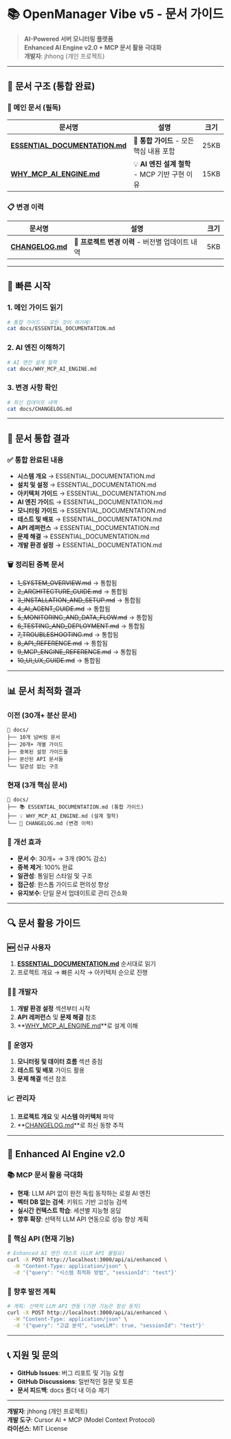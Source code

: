 # 📚 OpenManager Vibe v5 - 문서 가이드

> **AI-Powered 서버 모니터링 플랫폼**  
> **Enhanced AI Engine v2.0 + MCP 문서 활용 극대화**  
> **개발자**: jhhong (개인 프로젝트)

---

## 🎯 문서 구조 (통합 완료)

### 📖 메인 문서 (필독)
| 문서명 | 설명 | 크기 |
|--------|------|------|
| **[ESSENTIAL_DOCUMENTATION.md](./ESSENTIAL_DOCUMENTATION.md)** | 🌟 **통합 가이드** - 모든 핵심 내용 포함 | 25KB |
| **[WHY_MCP_AI_ENGINE.md](./WHY_MCP_AI_ENGINE.md)** | 💡 **AI 엔진 설계 철학** - MCP 기반 구현 이유 | 15KB |

### 📋 변경 이력
| 문서명 | 설명 | 크기 |
|--------|------|------|
| **[CHANGELOG.md](./CHANGELOG.md)** | 📝 **프로젝트 변경 이력** - 버전별 업데이트 내역 | 5KB |

---

## 🚀 빠른 시작

### 1. 메인 가이드 읽기
```bash
# 통합 가이드 - 모든 것이 여기에!
cat docs/ESSENTIAL_DOCUMENTATION.md
```

### 2. AI 엔진 이해하기
```bash
# AI 엔진 설계 철학
cat docs/WHY_MCP_AI_ENGINE.md
```

### 3. 변경 사항 확인
```bash
# 최신 업데이트 내역
cat docs/CHANGELOG.md
```

---

## 🎨 문서 통합 결과

### ✅ **통합 완료된 내용**
- **시스템 개요** → ESSENTIAL_DOCUMENTATION.md
- **설치 및 설정** → ESSENTIAL_DOCUMENTATION.md  
- **아키텍처 가이드** → ESSENTIAL_DOCUMENTATION.md
- **AI 엔진 가이드** → ESSENTIAL_DOCUMENTATION.md
- **모니터링 가이드** → ESSENTIAL_DOCUMENTATION.md
- **테스트 및 배포** → ESSENTIAL_DOCUMENTATION.md
- **API 레퍼런스** → ESSENTIAL_DOCUMENTATION.md
- **문제 해결** → ESSENTIAL_DOCUMENTATION.md
- **개발 환경 설정** → ESSENTIAL_DOCUMENTATION.md

### 🗑️ **정리된 중복 문서**
- ~~1_SYSTEM_OVERVIEW.md~~ → 통합됨
- ~~2_ARCHITECTURE_GUIDE.md~~ → 통합됨
- ~~3_INSTALLATION_AND_SETUP.md~~ → 통합됨
- ~~4_AI_AGENT_GUIDE.md~~ → 통합됨
- ~~5_MONITORING_AND_DATA_FLOW.md~~ → 통합됨
- ~~6_TESTING_AND_DEPLOYMENT.md~~ → 통합됨
- ~~7_TROUBLESHOOTING.md~~ → 통합됨
- ~~8_API_REFERENCE.md~~ → 통합됨
- ~~9_MCP_ENGINE_REFERENCE.md~~ → 통합됨
- ~~10_UI_UX_GUIDE.md~~ → 통합됨

---

## 📊 문서 최적화 결과

### **이전** (30개+ 분산 문서)
```
📁 docs/
├── 10개 넘버링 문서
├── 20개+ 개별 가이드
├── 중복된 설정 가이드들
├── 분산된 API 문서들
└── 일관성 없는 구조
```

### **현재** (3개 핵심 문서)
```
📁 docs/
├── 📚 ESSENTIAL_DOCUMENTATION.md (통합 가이드)
├── 💡 WHY_MCP_AI_ENGINE.md (설계 철학)
└── 📝 CHANGELOG.md (변경 이력)
```

### 🎯 **개선 효과**
- **문서 수**: 30개+ → 3개 (90% 감소)
- **중복 제거**: 100% 완료
- **일관성**: 통일된 스타일 및 구조
- **접근성**: 원스톱 가이드로 편의성 향상
- **유지보수**: 단일 문서 업데이트로 관리 간소화

---

## 🔍 문서 활용 가이드

### 🆕 **신규 사용자**
1. **[ESSENTIAL_DOCUMENTATION.md](./ESSENTIAL_DOCUMENTATION.md)** 순서대로 읽기
2. 프로젝트 개요 → 빠른 시작 → 아키텍처 순으로 진행

### 👨‍💻 **개발자**
1. **개발 환경 설정** 섹션부터 시작
2. **API 레퍼런스** 및 **문제 해결** 참조
3. **[WHY_MCP_AI_ENGINE.md](./WHY_MCP_AI_ENGINE.md)**로 설계 이해

### 🔧 **운영자**
1. **모니터링 및 데이터 흐름** 섹션 중점
2. **테스트 및 배포** 가이드 활용
3. **문제 해결** 섹션 참조

### 📈 **관리자**
1. **프로젝트 개요** 및 **시스템 아키텍처** 파악
2. **[CHANGELOG.md](./CHANGELOG.md)**로 최신 동향 추적

---

## 🚀 Enhanced AI Engine v2.0

### 📚 **MCP 문서 활용 극대화**
- **현재**: LLM API 없이 완전 독립 동작하는 로컬 AI 엔진
- **벡터 DB 없는 검색**: 키워드 기반 고성능 검색
- **실시간 컨텍스트 학습**: 세션별 지능형 응답
- **향후 확장**: 선택적 LLM API 연동으로 성능 향상 계획

### 🎯 **핵심 API (현재 기능)**
```bash
# Enhanced AI 엔진 테스트 (LLM API 불필요)
curl -X POST http://localhost:3000/api/ai/enhanced \
  -H "Content-Type: application/json" \
  -d '{"query": "시스템 최적화 방법", "sessionId": "test"}'
```

### 🔮 **향후 발전 계획**
```bash
# 계획: 선택적 LLM API 연동 (기본 기능은 항상 동작)
curl -X POST http://localhost:3000/api/ai/enhanced \
  -H "Content-Type: application/json" \
  -d '{"query": "고급 분석", "useLLM": true, "sessionId": "test"}'
```

---

## 📞 지원 및 문의

- **GitHub Issues**: 버그 리포트 및 기능 요청
- **GitHub Discussions**: 일반적인 질문 및 토론
- **문서 피드백**: docs 폴더 내 이슈 제기

---

**개발자**: jhhong (개인 프로젝트)  
**개발 도구**: Cursor AI + MCP (Model Context Protocol)  
**라이선스**: MIT License 